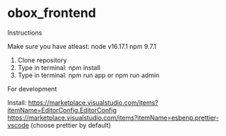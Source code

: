 # obox_frontend

Instructions

Make sure you have atleast:
node v16.17.1
npm 9.7.1

1. Clone repository
2. Type in terminal: npm install
3. Type in terminal: npm run app or npm run admin



For development

Install:
https://marketplace.visualstudio.com/items?itemName=EditorConfig.EditorConfig
https://marketplace.visualstudio.com/items?itemName=esbenp.prettier-vscode (choose prettier by default)